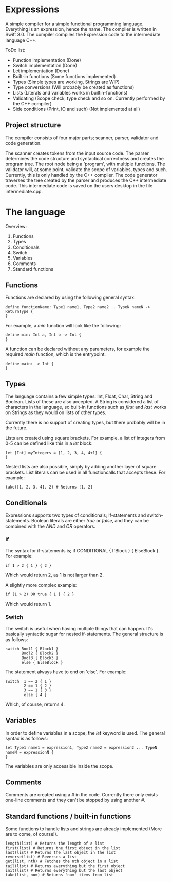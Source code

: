 # Expressions

A simple compiler for a simple functional programming language. Everything is an expression, hence the name.
The compiler is written in Swift 3.0. The compiler compiles the Expression code to the intermediate language C++.

ToDo list:
- Function implementation (Done)
- Switch implementation (Done)
- Let implementation (Done)
- Built-in functions (Some functions implemented)
- Types (Simple types are working, Strings are WIP)
- Type conversions (Will probably be created as functions)
- Lists (Literals and variables works in builtin-functions)
- Validating (Scope check, type check and so on. Currently performed by the C++ compiler)
- Side conditions (Print, IO and such) (Not implemented at all)

## Project structure
The compiler consists of four major parts; scanner, parser, validator and code generation.

The scanner creates tokens from the input source code. The parser determines the code structure and syntactical correctness and creates the program tree. The root node being a 'program', with multiple functions.
The validator will, at some point, validate the scope of variables, types and such. Currently, this is only handled by the C++ compiler.
The code generator traverses the tree created by the parser and produces the C++ intermediate code. This intermediate code is saved on the users desktop in the file intermediate.cpp.

# The language

Overview:

1.  Functions
2.  Types
3.  Conditionals
4.  Switch
5.  Variables
6.  Comments
7.  Standard functions

## Functions
[functions]:asd
Functions are declared by using the following general syntax:
```
define functionName: Type1 name1, Type2 name2 .. TypeN nameN -> ReturnType {
}
```

For example, a *min* function will look like the following:
```
define min: Int a, Int b -> Int {
}
```

A function can be declared without any parameters, for example the required *main* function, which is the entrypoint.
```
define main: -> Int {
}
```

## Types
The language contains a few simple types: Int, Float, Char, String and Boolean. Lists of these are also accepted. A String is considered a list of characters in the language, so built-in functions such as *first* and *last* works on Strings as they would on lists of other types.

Currently there is no support of creating types, but there probably will be in the future.

Lists are created using square brackets. For example, a list of integers from 0-5 can be defined like this in a *let* block:
```
let [Int] myIntegers = [1, 2, 3, 4, 4+1] {
}
```
Nested lists are also possible, simply by adding another layer of square brackets. List literals can be used in all functioncalls that accepts these. For example:
```
take([1, 2, 3, 4], 2) # Returns [1, 2]
```


## Conditionals
Expressions supports two types of conditionals; If-statements and switch-statements.
Boolean literals are either *true* or *false*, and they can be combined with the *AND* and *OR* operators.

### If
The syntax for if-statements is; if CONDITIONAL { IfBlock } { ElseBlock }.
For example:
```
if 1 > 2 { 1 } { 2 }
```
Which would return 2, as 1 is not larger than 2. 

A slightly more complex example:
```
if (1 > 2) OR true { 1 } { 2 }
```
Which would return 1.

### Switch
The switch is useful when having multiple things that can happen. It's basically syntactic sugar for nested if-statements.
The general structure is as follows: 
```
switch Bool1 { Block1 }
       Bool2 { Block2 }
       Bool3 { Block3 }
       else { ElseBlock }
```
The statement always have to end on 'else'.
For example:
```
switch  1 == 2 { 1 }
        2 == 1 { 2 }
        3 == 1 { 3 }
        else { 4 }
```
Which, of course, returns 4.

## Variables
In order to define variables in a scope, the *let* keyword is used. The general syntax is as follows:
```
let Type1 name1 = expression1, Type2 name2 = expression2 ... TypeN nameN = expressionN {
}
```
The variables are only accessible inside the scope.

## Comments
Comments are created using a \# in the code. Currently there only exists one-line comments and they can't be stopped by using another \#.

## Standard functions / built-in functions
Some functions to handle lists and strings are already implemented (More are to come, of course!).
```
length(list) # Returns the length of a list
first(list) # Returns the first object in the list
last(list) # Returns the last object in the list
reverse(list) # Reverses a list
get(list, nth) # Fetches the nth object in a list
tail(list) # Returns everything but the first object
init(list) # Returns everything but the last object
take(list, num) # Returns 'num' items from list
```
